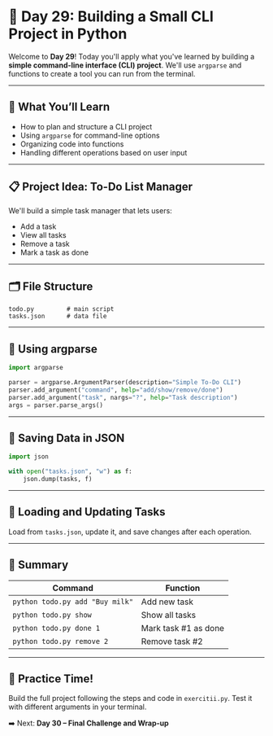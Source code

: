 # 🧰 Day 29: Building a Small CLI Project in Python

Welcome to **Day 29**! Today you'll apply what you've learned by building a **simple command-line interface (CLI) project**. We'll use `argparse` and functions to create a tool you can run from the terminal.

---

## 🧠 What You’ll Learn
- How to plan and structure a CLI project
- Using `argparse` for command-line options
- Organizing code into functions
- Handling different operations based on user input

---

## 📋 Project Idea: To-Do List Manager

We'll build a simple task manager that lets users:

- Add a task
- View all tasks
- Remove a task
- Mark a task as done

---

## 🗂 File Structure

```
todo.py         # main script
tasks.json      # data file
```

---

## 🧱 Using argparse

```python
import argparse

parser = argparse.ArgumentParser(description="Simple To-Do CLI")
parser.add_argument("command", help="add/show/remove/done")
parser.add_argument("task", nargs="?", help="Task description")
args = parser.parse_args()
```

---

## 💾 Saving Data in JSON

```python
import json

with open("tasks.json", "w") as f:
    json.dump(tasks, f)
```

---

## 🔄 Loading and Updating Tasks

Load from `tasks.json`, update it, and save changes after each operation.

---

## 🧰 Summary

| Command             | Function                            |
|---------------------|--------------------------------------|
| `python todo.py add "Buy milk"` | Add new task               |
| `python todo.py show`           | Show all tasks             |
| `python todo.py done 1`         | Mark task #1 as done       |
| `python todo.py remove 2`       | Remove task #2             |

---

## 🎯 Practice Time!

Build the full project following the steps and code in `exercitii.py`. Test it with different arguments in your terminal.

➡️ Next: **Day 30 – Final Challenge and Wrap-up**
